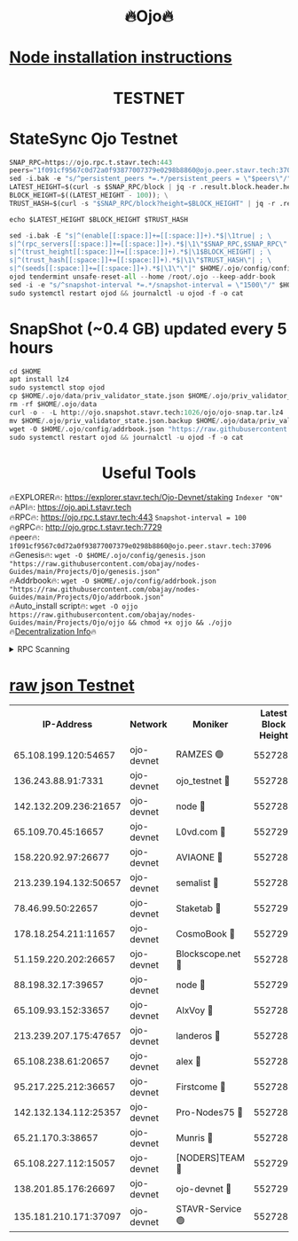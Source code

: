 <h1 align="center"> 🔥Ojo🔥</h1>

[Node installation instructions](https://github.com/obajay/nodes-Guides/tree/main/Projects/Ojo)
=

<h1 align="center"> TESTNET</h1>

# StateSync Ojo Testnet
```python
SNAP_RPC=https://ojo.rpc.t.stavr.tech:443
peers="1f091cf9567c0d72a0f93877007379e0298b8860@ojo.peer.stavr.tech:37096"
sed -i.bak -e "s/^persistent_peers *=.*/persistent_peers = \"$peers\"/" $HOME/.ojo/config/config.toml
LATEST_HEIGHT=$(curl -s $SNAP_RPC/block | jq -r .result.block.header.height); \
BLOCK_HEIGHT=$((LATEST_HEIGHT - 100)); \
TRUST_HASH=$(curl -s "$SNAP_RPC/block?height=$BLOCK_HEIGHT" | jq -r .result.block_id.hash)

echo $LATEST_HEIGHT $BLOCK_HEIGHT $TRUST_HASH

sed -i.bak -E "s|^(enable[[:space:]]+=[[:space:]]+).*$|\1true| ; \
s|^(rpc_servers[[:space:]]+=[[:space:]]+).*$|\1\"$SNAP_RPC,$SNAP_RPC\"| ; \
s|^(trust_height[[:space:]]+=[[:space:]]+).*$|\1$BLOCK_HEIGHT| ; \
s|^(trust_hash[[:space:]]+=[[:space:]]+).*$|\1\"$TRUST_HASH\"| ; \
s|^(seeds[[:space:]]+=[[:space:]]+).*$|\1\"\"|" $HOME/.ojo/config/config.toml
ojod tendermint unsafe-reset-all --home /root/.ojo --keep-addr-book
sed -i -e "s/^snapshot-interval *=.*/snapshot-interval = \"1500\"/" $HOME/.ojo/config/app.toml
sudo systemctl restart ojod && journalctl -u ojod -f -o cat
```
# SnapShot (~0.4 GB) updated every 5 hours
```python
cd $HOME
apt install lz4
sudo systemctl stop ojod
cp $HOME/.ojo/data/priv_validator_state.json $HOME/.ojo/priv_validator_state.json.backup
rm -rf $HOME/.ojo/data
curl -o - -L http://ojo.snapshot.stavr.tech:1026/ojo/ojo-snap.tar.lz4 | lz4 -c -d - | tar -x -C $HOME/.ojo --strip-components 2
mv $HOME/.ojo/priv_validator_state.json.backup $HOME/.ojo/data/priv_validator_state.json
wget -O $HOME/.ojo/config/addrbook.json "https://raw.githubusercontent.com/obajay/nodes-Guides/main/Projects/Ojo/addrbook.json"
sudo systemctl restart ojod && journalctl -u ojod -f -o cat
```
 <h1 align="center"> Useful Tools</h1>

🔥EXPLORER🔥:        https://explorer.stavr.tech/Ojo-Devnet/staking        `Indexer "ON"` \
🔥API🔥:                     https://ojo.api.t.stavr.tech \
🔥RPC🔥:                    https://ojo.rpc.t.stavr.tech:443              `Snapshot-interval = 100` \
🔥gRPC🔥:                  http://ojo.grpc.t.stavr.tech:7729 \
🔥peer🔥:                   `1f091cf9567c0d72a0f93877007379e0298b8860@ojo.peer.stavr.tech:37096` \
🔥Genesis🔥:    ```wget -O $HOME/.ojo/config/genesis.json "https://raw.githubusercontent.com/obajay/nodes-Guides/main/Projects/Ojo/genesis.json"``` \
🔥Addrbook🔥:    ```wget -O $HOME/.ojo/config/addrbook.json "https://raw.githubusercontent.com/obajay/nodes-Guides/main/Projects/Ojo/addrbook.json"``` \
🔥Auto_install script🔥: ```wget -O ojjo https://raw.githubusercontent.com/obajay/nodes-Guides/main/Projects/Ojo/ojjo && chmod +x ojjo && ./ojjo``` \
🔥[Decentralization Info](https://github.com/obajay/StateSync-snapshots/tree/main/Projects/Ojo/Decentralization)🔥



<details>
<summary>RPC Scanning</summary>

<h2 align="center"> We scan nodes in real time every 4 hours. And we provide the final result of RPC endpoints.
We cannot influence the operation of these nodes in any way. </h2>


```python
If Voting Power is higher than 0 --> then the Node is a validator of the network and may be subject to attack and be a potential threat to the chain.
```
```python
We marked such validators with a red symbol
```

</details>

[raw json Testnet](https://rpc-check.ojot.stavr.tech/ojot/rpc-ojot-result.json)
=


<table><tr><th>IP-Address</th><th>Network</th><th>Moniker</th><th>Latest Block Height</th><th>Earliest Block Height</th><th>Catching Up</th><th>Tx Index</th><th>Voting Power</th><th>Scan Time</th></tr><tr><td>65.108.199.120:54657</td><td>ojo-devnet</td><td>RAMZES 🟢</td><td>5527286</td><td>306156</td><td>False</td><td>on</td><td>0</td><td>2024-02-20T15:34:12.088723084UTC</td></tr><tr><td>136.243.88.91:7331</td><td>ojo-devnet</td><td>ojo_testnet 🔴</td><td>5527287</td><td>308845</td><td>False</td><td>on</td><td>1000</td><td>2024-02-20T15:34:20.458154530UTC</td></tr><tr><td>142.132.209.236:21657</td><td>ojo-devnet</td><td>node 🔴</td><td>5527289</td><td>350001</td><td>False</td><td>on</td><td>1999</td><td>2024-02-20T15:34:34.010971026UTC</td></tr><tr><td>65.109.70.45:16657</td><td>ojo-devnet</td><td>L0vd.com 🔴</td><td>5527291</td><td>695918</td><td>False</td><td>off</td><td>998</td><td>2024-02-20T15:34:42.093712353UTC</td></tr><tr><td>158.220.92.97:26677</td><td>ojo-devnet</td><td>AVIAONE 🔴</td><td>5527289</td><td>2754001</td><td>False</td><td>on</td><td>19926</td><td>2024-02-20T15:34:29.017916747UTC</td></tr><tr><td>213.239.194.132:50657</td><td>ojo-devnet</td><td>semalist 🔴</td><td>5527286</td><td>3223522</td><td>False</td><td>on</td><td>21037</td><td>2024-02-20T15:34:12.336189884UTC</td></tr><tr><td>78.46.99.50:22657</td><td>ojo-devnet</td><td>Staketab 🔴</td><td>5527291</td><td>4254801</td><td>False</td><td>on</td><td>1276</td><td>2024-02-20T15:34:42.393746730UTC</td></tr><tr><td>178.18.254.211:11657</td><td>ojo-devnet</td><td>CosmoBook 🔴</td><td>5527290</td><td>4392001</td><td>False</td><td>off</td><td>1047</td><td>2024-02-20T15:34:36.400733780UTC</td></tr><tr><td>51.159.220.202:26657</td><td>ojo-devnet</td><td>Blockscope.net 🔴</td><td>5527286</td><td>4425001</td><td>False</td><td>on</td><td>1930</td><td>2024-02-20T15:34:11.345361562UTC</td></tr><tr><td>88.198.32.17:39657</td><td>ojo-devnet</td><td>node 🔴</td><td>5527290</td><td>4710001</td><td>False</td><td>on</td><td>98037</td><td>2024-02-20T15:34:36.699686049UTC</td></tr><tr><td>65.109.93.152:33657</td><td>ojo-devnet</td><td>AlxVoy 🔴</td><td>5527289</td><td>4943001</td><td>False</td><td>on</td><td>4491415</td><td>2024-02-20T15:34:33.754612786UTC</td></tr><tr><td>213.239.207.175:47657</td><td>ojo-devnet</td><td>landeros 🔴</td><td>5527289</td><td>4967924</td><td>False</td><td>off</td><td>11083</td><td>2024-02-20T15:34:29.315290686UTC</td></tr><tr><td>65.108.238.61:20657</td><td>ojo-devnet</td><td>alex 🔴</td><td>5527286</td><td>5131001</td><td>False</td><td>on</td><td>11359</td><td>2024-02-20T15:34:11.759518469UTC</td></tr><tr><td>95.217.225.212:36657</td><td>ojo-devnet</td><td>Firstcome 🔴</td><td>5527287</td><td>5251946</td><td>False</td><td>on</td><td>13566</td><td>2024-02-20T15:34:18.137294163UTC</td></tr><tr><td>142.132.134.112:25357</td><td>ojo-devnet</td><td>Pro-Nodes75 🔴</td><td>5527286</td><td>5427286</td><td>False</td><td>on</td><td>24651</td><td>2024-02-20T15:34:15.346978633UTC</td></tr><tr><td>65.21.170.3:38657</td><td>ojo-devnet</td><td>Munris 🔴</td><td>5527287</td><td>5427287</td><td>False</td><td>off</td><td>20123</td><td>2024-02-20T15:34:17.774931802UTC</td></tr><tr><td>65.108.227.112:15057</td><td>ojo-devnet</td><td>[NODERS]TEAM 🔴</td><td>5527291</td><td>5427291</td><td>False</td><td>off</td><td>9999</td><td>2024-02-20T15:34:41.366356124UTC</td></tr><tr><td>138.201.85.176:26697</td><td>ojo-devnet</td><td>ojo-devnet 🔴</td><td>5527291</td><td>5427291</td><td>False</td><td>on</td><td>1000024000</td><td>2024-02-20T15:34:41.670071343UTC</td></tr><tr><td>135.181.210.171:37097</td><td>ojo-devnet</td><td>STAVR-Service 🟢</td><td>5527286</td><td>5524501</td><td>False</td><td>on</td><td>0</td><td>2024-02-20T15:34:12.941906875UTC</td></tr></table>

